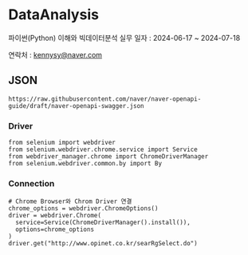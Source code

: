 # DataAnalysis
파이썬(Python) 이해와 빅데이터분석 실무
일자 : 2024-06-17 ~ 2024-07-18

연락처 : kennysy@naver.com


## JSON
    https://raw.githubusercontent.com/naver/naver-openapi-guide/draft/naver-openapi-swagger.json

### Driver
    from selenium import webdriver
    from selenium.webdriver.chrome.service import Service
    from webdriver_manager.chrome import ChromeDriverManager
    from selenium.webdriver.common.by import By

### Connection
    # Chrome Browser와 Chrom Driver 연결
    chrome_options = webdriver.ChromeOptions()
    driver = webdriver.Chrome(
      service=Service(ChromeDriverManager().install()),
      options=chrome_options
    )
    driver.get("http://www.opinet.co.kr/searRgSelect.do")
